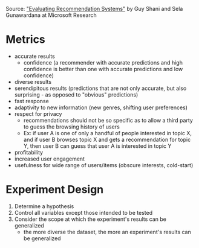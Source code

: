 Source: ["Evaluating Recommendation Systems"](https://www.microsoft.com/en-us/research/publication/evaluating-recommender-systems/) by Guy Shani and Sela Gunawardana at Microsoft Research

# Metrics
* accurate results
	* confidence (a recommender with accurate predictions and high confidence is better than one with accurate predictions and low confidence)
* diverse results
* serendipitous results (predictions that are not only accurate, but also surprising - as opposed to "obvious" predictions)
* fast response
* adaptivity to new information (new genres, shifting user preferences)
* respect for privacy
	* recommendations should not be so specific as to allow a third party to guess the browsing history of users
	* Ex: if user A is one of only a handful of people interested in topic X, and if user B browses topic X and gets a recommendation for topic Y, then user B can guess that user A is interested in topic Y
* profitability
* increased user engagement
* usefulness for wide range of users/items (obscure interests, cold-start)

# Experiment Design
1. Determine a hypothesis
2. Control all variables except those intended to be tested
3. Consider the scope at which the experiment's results can be generalized
	* the more diverse the dataset, the more an experiment's results can be generalized
